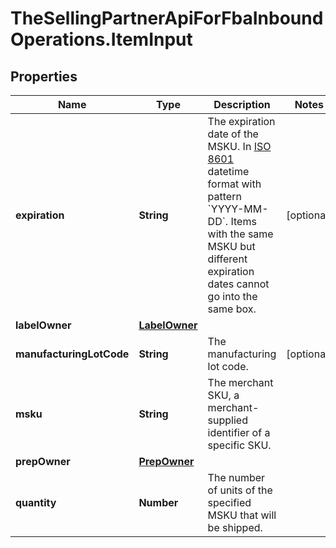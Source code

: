 # TheSellingPartnerApiForFbaInboundOperations.ItemInput

## Properties

Name | Type | Description | Notes
------------ | ------------- | ------------- | -------------
**expiration** | **String** | The expiration date of the MSKU. In [ISO 8601](https://developer-docs.amazon.com/sp-api/docs/iso-8601) datetime format with pattern &#x60;YYYY-MM-DD&#x60;. Items with the same MSKU but different expiration dates cannot go into the same box. | [optional] 
**labelOwner** | [**LabelOwner**](LabelOwner.md) |  | 
**manufacturingLotCode** | **String** | The manufacturing lot code. | [optional] 
**msku** | **String** | The merchant SKU, a merchant-supplied identifier of a specific SKU. | 
**prepOwner** | [**PrepOwner**](PrepOwner.md) |  | 
**quantity** | **Number** | The number of units of the specified MSKU that will be shipped. | 


